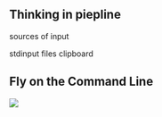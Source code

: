 ## Thinking in piepline 


sources of input

stdinput
files
clipboard


## Fly on the Command Line

![](/oss/navigating-command-line.png)

